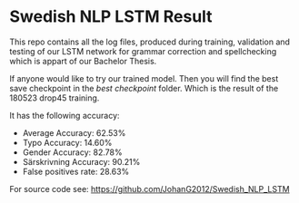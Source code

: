 # Swedish NLP LSTM Result

This repo contains all the log files, produced during training, validation and testing of our LSTM network for grammar correction and spellchecking which is appart of our Bachelor Thesis.

If anyone would like to try our trained model. Then you will find the best save checkpoint in the _best checkpoint_ folder. Which is the result of the 180523 drop45 training.

It has the following accuracy:

* Average Accuracy: 62.53%
* Typo Accuracy: 14.60%
* Gender Accuracy: 82.78%
* Särskrivning Accuracy: 90.21%
* False positives rate: 28.63%

For source code see: https://github.com/JohanG2012/Swedish_NLP_LSTM
